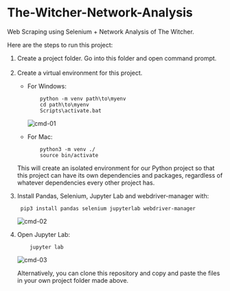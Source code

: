 # The-Witcher-Network-Analysis
Web Scraping using Selenium +  Network Analysis of The Witcher.

<p>Here are the steps to run this project:</p>
<ol>
<li>Create a project folder. Go into this folder and open command prompt.</li><br>

<li>Create a virtual environment for this project.</li>
<ul>
  <li>For Windows:</li>
  
        python -m venv path\to\myenv
        cd path\to\myenv
        Scripts\activate.bat
![cmd-01](https://user-images.githubusercontent.com/73981055/215730122-adfffc07-47b5-4148-9585-0c5b55bc56d1.PNG)

  <li>For Mac:</li>
    
        python3 -m venv ./
        source bin/activate
</ul>
<p>This will create an isolated environment for our Python project so that this project can have its own dependencies and packages, regardless of whatever dependencies every other project has.</p>
<li>
Install Pandas, Selenium, Jupyter Lab and webdriver-manager with:<br>

     pip3 install pandas selenium jupyterlab webdriver-manager
![cmd-02](https://user-images.githubusercontent.com/73981055/215730657-35d38493-3a95-408a-ae18-e908282e369f.PNG)

<li><p>Open Jupyter Lab:</p>
  
        jupyter lab
![cmd-03](https://user-images.githubusercontent.com/73981055/215731292-0eb3585d-f881-4650-bf19-6d3dbfa18e99.PNG)
<p>Alternatively, you can clone this repository and copy and paste the files in your own project folder made above.</p>
</ol>
